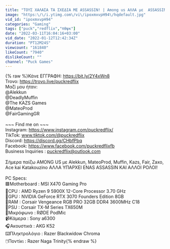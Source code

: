 ```yaml
---
title: "ΤΟΥΣ ΧΑΛΑΣΑ ΤΑ ΣΧΕΔΙΑ ΜΕ ASSASSIN! | Among us ΑΛΛΑ με  ASSASSIN"
image: "https:\/\/i.ytimg.com\/vi\/ipoxmxvpH94\/hqdefault.jpg"
vid_id: "ipoxmxvpH94"
categories: "Gaming"
tags: ["puck","redflix","πθψκ"]
date: "2022-03-11T16:04:16+03:00"
vid_date: "2022-01-12T12:42:34Z"
duration: "PT12M24S"
viewcount: "161840"
likeCount: "7940"
dislikeCount: ""
channel: "Puck Games"
---
```

{% raw %}Κάνε ΕΓΓΡΑΦΗ: <a rel="nofollow" target="blank" href="https://bit.ly/2Y4xWn8">https://bit.ly/2Y4xWn8</a><br />Trovo: <a rel="nofollow" target="blank" href="https://trovo.live/puckredflix">https://trovo.live/puckredflix</a><br />Μαζί μου ήταν: <br />@Alekkun <br />@DeadlyMuffin <br />@The KAZS Games <br />@MateoProd <br />@FairGamingGR <br /><br />~~~ Find me on ~~~<br />Instagram: <a rel="nofollow" target="blank" href="https://www.instagram.com/puckredflix/">https://www.instagram.com/puckredflix/</a><br />TikTok: www.tiktok.com/@puckredflix<br />Discord: <a rel="nofollow" target="blank" href="https://discord.gg/CHbfPbq">https://discord.gg/CHbfPbq</a><br />Facebook: <a rel="nofollow" target="blank" href="https://www.facebook.com/puckredflixfb">https://www.facebook.com/puckredflixfb</a><br />Business Inquiries : puckredflix@outlook.com<br /><br />Σήμερα παίζω AMONG US με Alekkun, MateoProd, Muffin, Kazs, Fair, Zaxo, Ace kai Katakouzino ΑΛΛΑ ΥΠΑΡΧEI ENAS ASSASSIN ΚΑΙ ΑΛΛΟΙ ΡΟΛΟΙ!<br /><br />PC Specs:<br />🟩Motherboard : MSI X470 Gaming Pro<br />🔲CPU : AMD Ryzen 9 5900X 12-Core Processor  3.70 GHz<br />🚀GPU : NVIDIA GeForce RTX 3070 Founders Edition 8GB<br />📱RAM : Corsair Vengeance RGB PRO 32GB DDR4 3600MHz C18<br />🔌PSU : Corsair TX-M Series TX650M <br />🎤Μικρόφωνο : RØDE PodMic<br />📹Κάμερα : Sony a6300<br />🎧Ακουστικά : AKG K52<br />⌨️Πληκτρολόγιο : Razer Blackwidow Chroma<br />🖱️Ποντίκι : Razer Naga Trinity{% endraw %}
